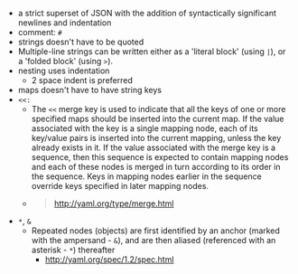 - a strict superset of JSON with the addition of syntactically significant newlines and indentation
- comment: `#`
- strings doesn't have to be quoted
- Multiple-line strings can be written either as a 'literal block' (using `|`),
or a 'folded block' (using `>`).
- nesting uses indentation
    - 2 space indent is preferred
- maps doesn't have to have string keys
- `<<:`
    - The `<<` merge key is used to indicate that all the keys of one or more specified maps should be inserted into the current map. If the value associated with the key is a single mapping node, each of its key/value pairs is inserted into the current mapping, unless the key already exists in it. If the value associated with the merge key is a sequence, then this sequence is expected to contain mapping nodes and each of these nodes is merged in turn according to its order in the sequence. Keys in mapping nodes earlier in the sequence override keys specified in later mapping nodes.
    - > http://yaml.org/type/merge.html
- `*`, `&`
    - Repeated nodes (objects) are first identified by an anchor (marked with the ampersand - `&`), and are then aliased (referenced with an asterisk - `*`) thereafter
        - http://yaml.org/spec/1.2/spec.html
